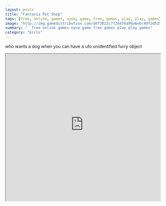 ```yaml
---
layout: posts
title: "Fantasia Pet Shop"
tags: [free, online, games, oyna, game, free, games, play, play, games]
image: "http://img.gamedistribution.com/a0f3822c7726476a99a6ebc40f2d5350.jpg"
summary: "  free online games oyna game free games play play games"
category: "Girls"
---
```


who wants a dog when you can have a ufo unidentified furry object

<iframe width="100%" height="480px;" src="http://flash.gamedistribution.com?game=a0f3822c7726476a99a6ebc40f2d5350"></iframe>